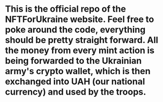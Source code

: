 # This is the official repo of the NFTForUkraine website. Feel free to poke around the code, everything should be pretty straight forward. All the money from every mint action is being forwarded to the Ukrainian army's crypto wallet, which is then exchanged into UAH (our national currency) and used by the troops. 
